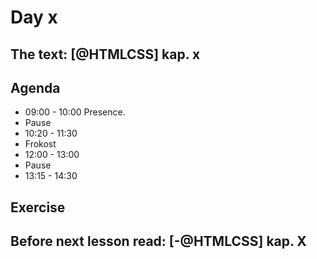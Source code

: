 # Day x

## The text: [@HTMLCSS] kap. x

## Agenda

* 09:00 - 10:00 Presence. 
* Pause 
* 10:20 - 11:30
* Frokost
* 12:00 - 13:00
* Pause
* 13:15 - 14:30

## Exercise

## Before next lesson read: [-@HTMLCSS] kap. X
 
